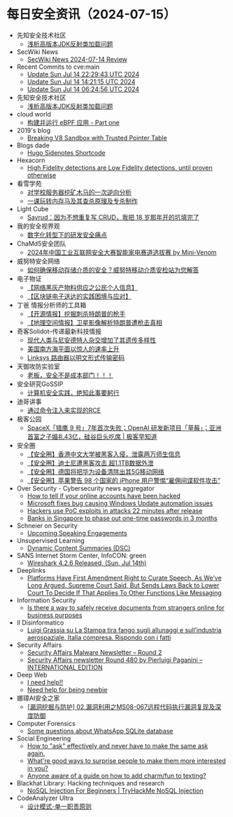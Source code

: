 # 每日安全资讯（2024-07-15）

- 先知安全技术社区
  - [浅析高版本JDK反射类加载问题](https://xz.aliyun.com/t/15035)
- SecWiki News
  - [SecWiki News 2024-07-14 Review](http://www.sec-wiki.com/?2024-07-14)
- Recent Commits to cve:main
  - [Update Sun Jul 14 22:29:43 UTC 2024](https://github.com/trickest/cve/commit/2a149634e5a5d947402ef484ef9c5bfdd971bdb6)
  - [Update Sun Jul 14 14:21:15 UTC 2024](https://github.com/trickest/cve/commit/fd95077e7b258c693383da0aae0f2929ac01e7b5)
  - [Update Sun Jul 14 06:24:56 UTC 2024](https://github.com/trickest/cve/commit/d76c4514f3a2e4f5f84c175fa5f97f0dd06e8e86)
- 先知安全技术社区
  - [浅析高版本JDK反射类加载问题](https://xz.aliyun.com/t/15035)
- cloud world
  - [构建并运行 eBPF 应用 - Part one](https://cloudsjhan.github.io/2024/07/14/%E6%9E%84%E5%BB%BA%E5%B9%B6%E8%BF%90%E8%A1%8C-eBPF-%E5%BA%94%E7%94%A8-Part-one/)
- 2019's blog
  - [Breaking V8 Sandbox with Trusted Pointer Table](https://mem2019.github.io/jekyll/update/2024/07/14/HITCON.html)
- Blogs  dade
  - [Hugo Sidenotes Shortcode](https://0xda.de/blog/2024/07/hugo-sidenotes-shortcode/)
- Hexacorn
  - [High Fidelity detections are Low Fidelity detections, until proven otherwise](https://www.hexacorn.com/blog/2024/07/14/high-fidelity-detections-are-low-fidelity-detections-until-proven-otherwise/)
- 看雪学苑
  - [对学校服务器挖矿木马的一次逆向分析](https://mp.weixin.qq.com/s?__biz=MjM5NTc2MDYxMw==&mid=2458563599&idx=1&sn=5f2d3ca69e2cfdee15dc9533fd7ebc90&chksm=b18d848586fa0d93e8beca0c1c56bae398128f24596952c768cc2f90d40ab7830d72ec3d34d4&scene=58&subscene=0#rd)
  - [一课玩转内存马及其查杀原理及专杀制作](https://mp.weixin.qq.com/s?__biz=MjM5NTc2MDYxMw==&mid=2458563599&idx=2&sn=a1ac76832b07238d33b11d55dc7a78b4&chksm=b18d848586fa0d93a10b08e344e549752e55c0d0713968c0ec1f75fdfac47225e39ee1095d48&scene=58&subscene=0#rd)
- Light Cube
  - [Sayrud：因为不想重复写 CRUD，我把 18 岁那年开的坑填完了](https://github.red/hello-sayrud/)
- 我的安全视界观
  - [数字化转型下的研发安全痛点](https://mp.weixin.qq.com/s?__biz=MzI3Njk2OTIzOQ==&mid=2247486229&idx=1&sn=d3f8279f96fa8c0f366f83a1987349d4&chksm=eb6c296ddc1ba07b90004cb68353610f932f632da9a0c6ff10d0daecdb82fda2d1e187afdf5e&scene=58&subscene=0#rd)
- ChaMd5安全团队
  - [2024年中国工业互联网安全大赛智能家电赛道选拔赛 by Mini-Venom](https://mp.weixin.qq.com/s?__biz=MzIzMTc1MjExOQ==&mid=2247510681&idx=1&sn=a7b25eae740e541f7d2898799f238ed5&chksm=e89d8241dfea0b573b9a8a8fa21328665ed140a851a7a6783c3429fe3d42bcfdb139fbaab984&scene=58&subscene=0#rd)
- 威努特安全网络
  - [如何确保移动存储介质的安全？威努特移动介质安检站为您解答](https://mp.weixin.qq.com/s?__biz=MzAwNTgyODU3NQ==&mid=2651124713&idx=1&sn=4002b90225e6a9ad359d840a83f8687b&chksm=80e6e959b791604f5815a028cafb3dfbdb4b7b5777dbf26dc15f94cb6983b977da9f02adbdfe&scene=58&subscene=0#rd)
- 电子物证
  - [【网络黑灰产物料供应之公民个人信息】](https://mp.weixin.qq.com/s?__biz=MzAwNDcwMDgzMA==&mid=2651047662&idx=1&sn=7e059b71e68eccb1efee084dea9d6503&chksm=80d0891fb7a70009d22e3aa38632c1d55be2be62c9a78b532a314c601fc01bba378d6e2511e8&scene=58&subscene=0#rd)
  - [【区块链电子送达的实践困境与应对】](https://mp.weixin.qq.com/s?__biz=MzAwNDcwMDgzMA==&mid=2651047662&idx=2&sn=fd665dd29cc340a2dcc98177e14cf79f&chksm=80d0891fb7a7000995714e69817e7f5e23e866001cfe9e3c3c4b60917493cf17a65fe50c2ecc&scene=58&subscene=0#rd)
- 丁爸 情报分析师的工具箱
  - [【开源情报】挖掘刺杀特朗普的枪手](https://mp.weixin.qq.com/s?__biz=MzI2MTE0NTE3Mw==&mid=2651145082&idx=1&sn=238ebb351adec27c4346b637de6dbbc5&chksm=f1af3440c6d8bd568e48ffe9dfe5b073ab0d3bf812f0c02d196be12377cbee75339a8c4d6398&scene=58&subscene=0#rd)
  - [【地理空间情报】卫星影像解析特朗普遭枪击真相](https://mp.weixin.qq.com/s?__biz=MzI2MTE0NTE3Mw==&mid=2651145082&idx=2&sn=752820260608dd3c028dab3557f1cf2b&chksm=f1af3440c6d8bd5687fb4fe87e18777cdb1f39bc5cab12801c99a790ef6d1c1de13d4009003c&scene=58&subscene=0#rd)
- 奇客Solidot–传递最新科技情报
  - [现代人类与尼安德特人杂交增加了其遗传多样性](https://www.solidot.org/story?sid=78689)
  - [美国南方海平面以惊人的速率上升](https://www.solidot.org/story?sid=78688)
  - [Linksys 路由器以明文形式传输密码](https://www.solidot.org/story?sid=78687)
- 天御攻防实验室
  - [老板，安全不是成本部门！！！](https://mp.weixin.qq.com/s?__biz=MzU0MzgyMzM2Nw==&mid=2247485908&idx=1&sn=b6cff013a1e9a9599bdde63ce56ecec0&chksm=fb04cabccc7343aac55b3c43020c855bade147461fece597f730bc0460e65c5610dd0f5d988b&scene=58&subscene=0#rd)
- 安全研究GoSSIP
  - [计算机安全实践，绝知此事要躬行](https://mp.weixin.qq.com/s?__biz=Mzg5ODUxMzg0Ng==&mid=2247498439&idx=1&sn=dd3b6e693f4ae9bebe4f6f99a64d1888&chksm=c063d41ef7145d08e450f5040da485279859a7d0aafd40ed496166dcba799aaffed979f054cb&scene=58&subscene=0#rd)
- 迪哥讲事
  - [通过命令注入来实现的RCE](https://mp.weixin.qq.com/s?__biz=MzIzMTIzNTM0MA==&mid=2247495199&idx=1&sn=9f92812648bf61f9b7bf52671c8f6a9a&chksm=e8a5e47cdfd26d6a1a2c2872ba9f5dadf47759dcb32fc5f4874241ecfa10e1a2a5c6c308a604&scene=58&subscene=0#rd)
- 极客公园
  - [SpaceX「猎鹰 9 号」7年首次失败；OpenAI 研发新项目「草莓」；亚洲首富之子婚礼43亿，硅谷巨头吃席 | 极客早知道](https://mp.weixin.qq.com/s?__biz=MTMwNDMwODQ0MQ==&mid=2653047233&idx=1&sn=dd5f24c83067bf27b5091662b0a94f9f&chksm=7e5734774920bd61febdad254cdbf2311f2fd5bbf98f513e69e424c14c196e5ffa75f7392f33&scene=58&subscene=0#rd)
- 安全圈
  - [【安全圈】香港中文大学被黑客入侵，泄露两万师生信息](https://mp.weixin.qq.com/s?__biz=MzIzMzE4NDU1OQ==&mid=2652062820&idx=1&sn=7a8050db86a4be5139614e0c54f637fd&chksm=f36e6824c419e1329c18f760380fe90077012675f036ebf2951fcdf12220ca3b2c6688424774&scene=58&subscene=0#rd)
  - [【安全圈】迪士尼遭黑客攻击 超1.1TB数据外泄](https://mp.weixin.qq.com/s?__biz=MzIzMzE4NDU1OQ==&mid=2652062820&idx=2&sn=4444ea2ce525d4e1c4c307c833ec0ae8&chksm=f36e6824c419e132127cdfc7c7b862c5fdfd4b716ffa77d9527888bc41899618d025800e82a9&scene=58&subscene=0#rd)
  - [【安全圈】德国将把华为设备清除出其5G移动网络](https://mp.weixin.qq.com/s?__biz=MzIzMzE4NDU1OQ==&mid=2652062820&idx=3&sn=9338c0cf0ba979f29a270f040c86ea36&chksm=f36e6824c419e132bc6499ab001cd02e925cad3397d7b1fc131dc925c002d9b87b875695b2b8&scene=58&subscene=0#rd)
  - [【安全圈】苹果警告 98 个国家的 iPhone 用户警惕“雇佣间谍软件攻击”](https://mp.weixin.qq.com/s?__biz=MzIzMzE4NDU1OQ==&mid=2652062820&idx=4&sn=6a6b338fb1e1cf4e05af040744c22b13&chksm=f36e6824c419e132275e0274c6e274738308e80cce0ca9f199dac2a8655d6a70dbf8057336b9&scene=58&subscene=0#rd)
- Over Security - Cybersecurity news aggregator
  - [How to tell if your online accounts have been hacked](https://techcrunch.com/2024/07/14/how-to-tell-if-your-online-accounts-have-been-hacked/)
  - [Microsoft fixes bug causing Windows Update automation issues](https://www.bleepingcomputer.com/news/microsoft/microsoft-fixes-bug-causing-windows-update-automation-issues/)
  - [Hackers use PoC exploits in attacks 22 minutes after release](https://www.bleepingcomputer.com/news/security/hackers-use-poc-exploits-in-attacks-22-minutes-after-release/)
  - [Banks in Singapore to phase out one-time passwords in 3 months](https://www.bleepingcomputer.com/news/security/banks-in-singapore-to-phase-out-one-time-passwords-in-3-months/)
- Schneier on Security
  - [Upcoming Speaking Engagements](https://www.schneier.com/blog/archives/2024/07/upcoming-speaking-engagements-38.html)
- Unsupervised Learning
  - [Dynamic Content Summaries (DSC)](https://danielmiessler.com/p/dynamic-content-summaries)
- SANS Internet Storm Center, InfoCON: green
  - [Wireshark 4.2.6 Released, (Sun, Jul 14th)](https://isc.sans.edu/diary/rss/31068)
- Deeplinks
  - [Platforms Have First Amendment Right to Curate Speech, As We’ve Long Argued, Supreme Court Said, But Sends Laws Back to Lower Court To Decide If That Applies To Other Functions Like Messaging](https://www.eff.org/deeplinks/2024/07/platforms-have-first-amendment-right-curate-speech-weve-long-argued-supreme-1)
- Information Security
  - [Is there a way to safely receive documents from strangers online for business purposes](https://www.reddit.com/r/Information_Security/comments/1e2v2qx/is_there_a_way_to_safely_receive_documents_from/)
- Il Disinformatico
  - [Luigi Grassia su La Stampa tira fango sugli allunaggi e sull’industria aerospaziale, Italia compresa. Rispondo con i fatti](http://attivissimo.blogspot.com/2024/07/luigi-grassia-su-la-stampa-tira-fango.html)
- Security Affairs
  - [Security Affairs Malware Newsletter – Round 2](https://securityaffairs.com/165712/malware/security-affairs-malware-newsletter-round-2.html)
  - [Security Affairs newsletter Round 480 by Pierluigi Paganini – INTERNATIONAL EDITION](https://securityaffairs.com/165703/breaking-news/security-affairs-newsletter-round-480-by-pierluigi-paganini-international-edition.html)
- Deep Web
  - [I need help!!](https://www.reddit.com/r/deepweb/comments/1e39xjl/i_need_help/)
  - [Need help for being newbie](https://www.reddit.com/r/deepweb/comments/1e374t7/need_help_for_being_newbie/)
- 娜璋AI安全之家
  - [[漏洞挖掘与防护] 02.漏洞利用之MS08-067远程代码执行漏洞复现及深度防御](https://mp.weixin.qq.com/s?__biz=Mzg5MTM5ODU2Mg==&mid=2247500579&idx=1&sn=ed3c9232e67f1e244ff09da7db10d0b8&chksm=cfcf73eef8b8faf886676005ab6a5702e6e37443049fcec999ae10c3ca3db386b039b73e9a42&scene=58&subscene=0#rd)
- Computer Forensics
  - [Some questions about WhatsApp SQLite database](https://www.reddit.com/r/computerforensics/comments/1e33bnw/some_questions_about_whatsapp_sqlite_database/)
- Social Engineering
  - [How to "ask" effectively and never have to make the same ask again.](https://www.reddit.com/r/SocialEngineering/comments/1e34szs/how_to_ask_effectively_and_never_have_to_make_the/)
  - [What're good ways to surprise people to make them more interested in you?](https://www.reddit.com/r/SocialEngineering/comments/1e309oq/whatre_good_ways_to_surprise_people_to_make_them/)
  - [Anyone aware of a guide on how to add charm/fun to texting?](https://www.reddit.com/r/SocialEngineering/comments/1e3aqss/anyone_aware_of_a_guide_on_how_to_add_charmfun_to/)
- Blackhat Library: Hacking techniques and research
  - [NoSQL Injection For Beginners | TryHackMe NoSQL Injection](https://www.reddit.com/r/blackhat/comments/1e301i0/nosql_injection_for_beginners_tryhackme_nosql/)
- CodeAnalyzer Ultra
  - [设计模式-单一职责原则](https://mp.weixin.qq.com/s?__biz=MzkxNzY3MjE1NA==&mid=2247484531&idx=1&sn=616cdb51a2f444434328017f55ed2805&chksm=c1bc5dc6f6cbd4d0c6210ddf6078e620368cb3fd473d2012911295842a5169d4864c21d6f187&scene=58&subscene=0#rd)
